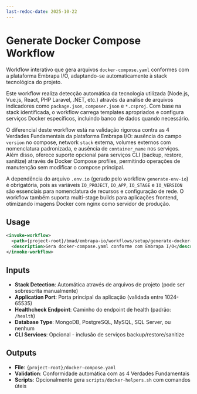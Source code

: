 ```yaml
---
last-redoc-date: 2025-10-22
---
```


# Generate Docker Compose Workflow

Workflow interativo que gera arquivos `docker-compose.yaml` conformes com a plataforma Embrapa I/O, adaptando-se automaticamente à stack tecnológica do projeto.

Este workflow realiza detecção automática da tecnologia utilizada (Node.js, Vue.js, React, PHP Laravel, .NET, etc.) através da análise de arquivos indicadores como `package.json`, `composer.json` e `*.csproj`. Com base na stack identificada, o workflow carrega templates apropriados e configura serviços Docker específicos, incluindo banco de dados quando necessário.

O diferencial deste workflow está na validação rigorosa contra as 4 Verdades Fundamentais da plataforma Embrapa I/O: ausência do campo `version` no compose, network `stack` externa, volumes externos com nomenclatura padronizada, e ausência de `container_name` nos serviços. Além disso, oferece suporte opcional para serviços CLI (backup, restore, sanitize) através de Docker Compose profiles, permitindo operações de manutenção sem modificar o compose principal.

A dependência do arquivo `.env.io` (gerado pelo workflow `generate-env-io`) é obrigatória, pois as variáveis `IO_PROJECT`, `IO_APP`, `IO_STAGE` e `IO_VERSION` são essenciais para nomenclatura de recursos e configuração de rede. O workflow também suporta multi-stage builds para aplicações frontend, otimizando imagens Docker com nginx como servidor de produção.

## Usage

```xml
<invoke-workflow>
  <path>{project-root}/bmad/embrapa-io/workflows/setup/generate-docker-compose/workflow.yaml</path>
  <description>Gera docker-compose.yaml conforme com Embrapa I/O</description>
</invoke-workflow>
```

## Inputs

- **Stack Detection**: Automática através de arquivos de projeto (pode ser sobrescrita manualmente)
- **Application Port**: Porta principal da aplicação (validada entre 1024-65535)
- **Healthcheck Endpoint**: Caminho do endpoint de health (padrão: `/health`)
- **Database Type**: MongoDB, PostgreSQL, MySQL, SQL Server, ou nenhum
- **CLI Services**: Opcional - inclusão de serviços backup/restore/sanitize

## Outputs

- **File**: `{project-root}/docker-compose.yaml`
- **Validation**: Conformidade automática com as 4 Verdades Fundamentais
- **Scripts**: Opcionalmente gera `scripts/docker-helpers.sh` com comandos úteis
